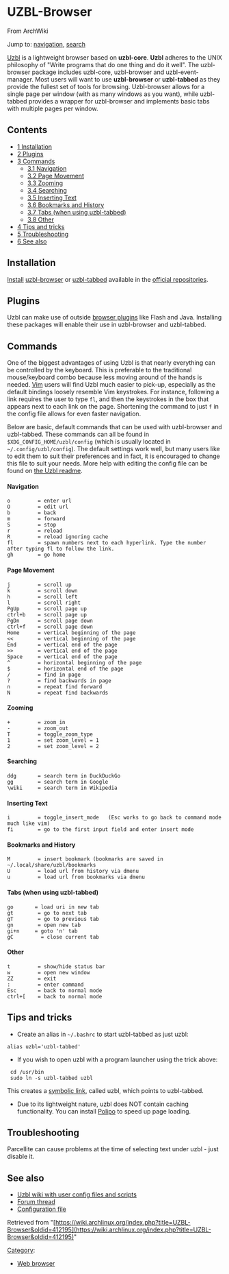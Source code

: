 # UZBL-Browser

From ArchWiki

Jump to: [navigation](#column-one), [search](#searchInput)

[Uzbl](http://www.uzbl.org/) is a lightweight browser based on **uzbl-core**. **Uzbl** adheres to the UNIX philosophy of "Write programs that do one thing and do it well". The uzbl-browser package includes uzbl-core, uzbl-browser and uzbl-event-manager. Most users will want to use **uzbl-browser** or **uzbl-tabbed** as they provide the fullest set of tools for browsing. Uzbl-browser allows for a single page per window (with as many windows as you want), while uzbl-tabbed provides a wrapper for uzbl-browser and implements basic tabs with multiple pages per window.

## Contents

*   [1 Installation](#Installation)
*   [2 Plugins](#Plugins)
*   [3 Commands](#Commands)
    *   [3.1 Navigation](#Navigation)
    *   [3.2 Page Movement](#Page_Movement)
    *   [3.3 Zooming](#Zooming)
    *   [3.4 Searching](#Searching)
    *   [3.5 Inserting Text](#Inserting_Text)
    *   [3.6 Bookmarks and History](#Bookmarks_and_History)
    *   [3.7 Tabs (when using uzbl-tabbed)](#Tabs_.28when_using_uzbl-tabbed.29)
    *   [3.8 Other](#Other)
*   [4 Tips and tricks](#Tips_and_tricks)
*   [5 Troubleshooting](#Troubleshooting)
*   [6 See also](#See_also)

## Installation

[Install](/index.php/Install "Install") [uzbl-browser](https://www.archlinux.org/packages/?name=uzbl-browser) or [uzbl-tabbed](https://www.archlinux.org/packages/?name=uzbl-tabbed) available in the [official repositories](/index.php/Official_repositories "Official repositories").

## Plugins

Uzbl can make use of outside [browser plugins](/index.php/Browser_plugins "Browser plugins") like Flash and Java. Installing these packages will enable their use in uzbl-browser and uzbl-tabbed.

## Commands

One of the biggest advantages of using Uzbl is that nearly everything can be controlled by the keyboard. This is preferable to the traditional mouse/keyboard combo because less moving around of the hands is needed. [Vim](/index.php/Vim "Vim") users will find Uzbl much easier to pick-up, especially as the default bindings loosely resemble Vim keystrokes. For instance, following a link requires the user to type `fl`, and then the keystrokes in the box that appears next to each link on the page. Shortening the command to just `f` in the config file allows for even faster navigation.

Below are basic, default commands that can be used with uzbl-browser and uzbl-tabbed. These commands can all be found in `$XDG_CONFIG_HOME/uzbl/config` (which is usually located in `~/.config/uzbl/config`). The default settings work well, but many users like to edit them to suit their preferences and in fact, it is encouraged to change this file to suit your needs. More help with editing the config file can be found on [the Uzbl readme](http://www.uzbl.org/readme.php).

#### Navigation

```
o         = enter url
O         = edit url
b         = back
m         = forward
S         = stop
r         = reload
R         = reload ignoring cache
fl        = spawn numbers next to each hyperlink. Type the number after typing fl to follow the link.
gh        = go home

```

#### Page Movement

```
j         = scroll up
k         = scroll down
h         = scroll left
l         = scroll right
PgUp      = scroll page up
ctrl+b    = scroll page up
PgDn      = scroll page down
ctrl+f    = scroll page down
Home      = vertical beginning of the page
<<        = vertical beginning of the page
End       = vertical end of the page
>>        = vertical end of the page
Space     = vertical end of the page
^         = horizontal beginning of the page
$         = horizontal end of the page
/         = find in page
?         = find backwards in page
n         = repeat find forward
N         = repeat find backwards

```

#### Zooming

```
+         = zoom_in
-         = zoom_out
T         = toggle_zoom_type
1         = set zoom_level = 1
2         = set zoom_level = 2

```

#### Searching

```
ddg       = search term in DuckDuckGo
gg        = search term in Google
\wiki     = search term in Wikipedia

```

#### Inserting Text

```
i         = toggle_insert_mode   (Esc works to go back to command mode much like vim)
fi        = go to the first input field and enter insert mode

```

#### Bookmarks and History

```
M         = insert bookmark (bookmarks are saved in ~/.local/share/uzbl/bookmarks
U         = load url from history via dmenu
u         = load url from bookmarks via dmenu

```

#### Tabs (when using uzbl-tabbed)

```
go       = load uri in new tab
gt        = go to next tab
gT        = go to previous tab
gn        = open new tab
gi+n     = goto 'n' tab
gC         = close current tab

```

#### Other

```
t         = show/hide status bar
w         = open new window
ZZ        = exit
:         = enter command
Esc       = back to normal mode
ctrl+[    = back to normal mode

```

## Tips and tricks

*   Create an alias in `~/.bashrc` to start uzbl-tabbed as just uzbl:

```
alias uzbl='uzbl-tabbed'

```

*   If you wish to open uzbl with a program launcher using the trick above:

```
 cd /usr/bin
 sudo ln -s uzbl-tabbed uzbl

```

This creates a [symbolic link](https://en.wikipedia.org/wiki/Symbolic_link "wikipedia:Symbolic link"), called uzbl, which points to uzbl-tabbed.

*   Due to its lightweight nature, uzbl does NOT contain caching functionality. You can install [Polipo](/index.php/Polipo "Polipo") to speed up page loading.

## Troubleshooting

Parcellite can cause problems at the time of selecting text under uzbl - just disable it.

## See also

*   [Uzbl wiki with user config files and scripts](http://www.uzbl.org/wiki/)
*   [Forum thread](https://bbs.archlinux.org/viewtopic.php?id=70700)
*   [Configuration file](https://github.com/Dieterbe/uzbl/raw/master/examples/config/config)

Retrieved from "[https://wiki.archlinux.org/index.php?title=UZBL-Browser&oldid=412195](https://wiki.archlinux.org/index.php?title=UZBL-Browser&oldid=412195)"

[Category](/index.php/Special:Categories "Special:Categories"):

*   [Web browser](/index.php/Category:Web_browser "Category:Web browser")